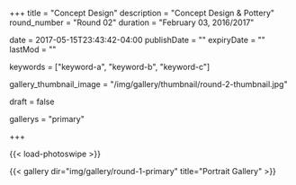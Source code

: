 +++
title = "Concept Design"
description = "Concept Design & Pottery"
round_number = "Round 02"
duration = "February 03, 2016/2017"

date = 2017-05-15T23:43:42-04:00
publishDate = ""
expiryDate = ""
lastMod = ""

keywords = ["keyword-a", "keyword-b", "keyword-c"]

gallery_thumbnail_image = "/img/gallery/thumbnail/round-2-thumbnail.jpg"

draft = false

gallerys = "primary"



+++

{{< load-photoswipe >}}

{{< gallery dir="img/gallery/round-1-primary" title="Portrait Gallery" >}}
